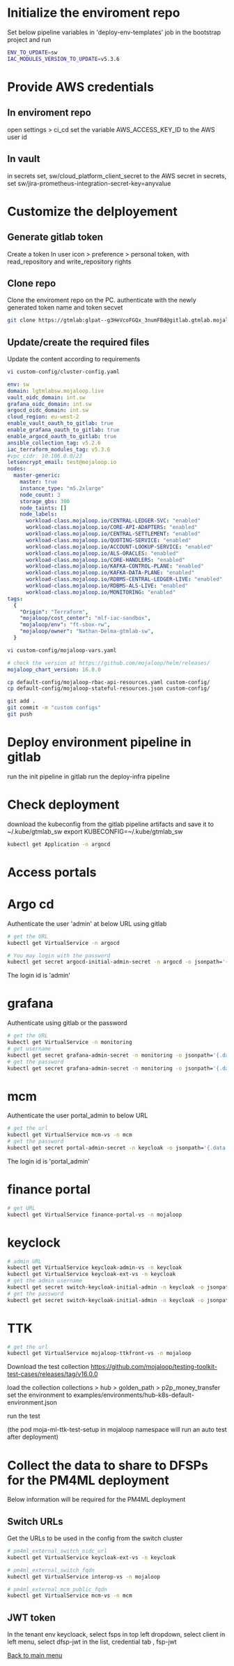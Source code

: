 
# Initialize the enviroment repo
Set below pipeline variables in 'deploy-env-templates' job in the bootstrap project and run
```bash
ENV_TO_UPDATE=sw
IAC_MODULES_VERSION_TO_UPDATE=v5.3.6
```

# Provide AWS credentials 
## In enviroment repo
open settings > ci_cd set the variable AWS_ACCESS_KEY_ID to the AWS user id 

## In vault
in secrets set, sw/cloud_platform_client_secret to the AWS secret
in secrets, set sw/jira-prometheus-integration-secret-key=anyvalue


# Customize the delployement

## Generate gitlab token
Create a token In user icon > preference > personal token, with read_repository and write_repository rights

## Clone repo
Clone the enviroment repo on the PC. authenticate with the newly generated token name and token secvet

```bash
git clone https://gtmlab:glpat--g3HeVcoFGQx_3numFBd@gitlab.gtmlab.mojaloop.live/iac/sw.git
```

## Update/create the required files

Update the content according to requirements

```bash
vi custom-config/cluster-config.yaml
```
```yaml
env: sw
domain: lgtmlabsw.mojaloop.live
vault_oidc_domain: int.sw
grafana_oidc_domain: int.sw
argocd_oidc_domain: int.sw
cloud_region: eu-west-2
enable_vault_oauth_to_gitlab: true
enable_grafana_oauth_to_gitlab: true
enable_argocd_oauth_to_gitlab: true
ansible_collection_tag: v5.2.6
iac_terraform_modules_tag: v5.3.6
#vpc_cidr: 10.106.0.0/23
letsencrypt_email: test@mojaloop.io
nodes:
  master-generic:
    master: true
    instance_type: "m5.2xlarge"
    node_count: 3
    storage_gbs: 300
    node_taints: []
    node_labels:
      workload-class.mojaloop.io/CENTRAL-LEDGER-SVC: "enabled"
      workload-class.mojaloop.io/CORE-API-ADAPTERS: "enabled"
      workload-class.mojaloop.io/CENTRAL-SETTLEMENT: "enabled"
      workload-class.mojaloop.io/QUOTING-SERVICE: "enabled"
      workload-class.mojaloop.io/ACCOUNT-LOOKUP-SERVICE: "enabled"
      workload-class.mojaloop.io/ALS-ORACLES: "enabled"
      workload-class.mojaloop.io/CORE-HANDLERS: "enabled"
      workload-class.mojaloop.io/KAFKA-CONTROL-PLANE: "enabled"
      workload-class.mojaloop.io/KAFKA-DATA-PLANE: "enabled"
      workload-class.mojaloop.io/RDBMS-CENTRAL-LEDGER-LIVE: "enabled"
      workload-class.mojaloop.io/RDBMS-ALS-LIVE: "enabled"
      workload-class.mojaloop.io/MONITORING: "enabled"
tags:
  {
    "Origin": "Terraform",
    "mojaloop/cost_center": "mlf-iac-sandbox",
    "mojaloop/env": "ft-sbox-rw",
    "mojaloop/owner": "Nathan-Delma-gtmlab-sw",
  }
```

```bash
vi custom-config/mojaloop-vars.yaml
```
```yaml
# check the version at https://github.com/mojaloop/helm/releases/
mojaloop_chart_version: 16.0.0 
```

```bash
cp default-config/mojaloop-rbac-api-resources.yaml custom-config/
cp default-config/mojaloop-stateful-resources.json custom-config/
```

```bash
git add .
git commit -m "custom configs"
git push
```

# Deploy environment pipeline in gitlab
run the init pipeline in gitlab
run the deploy-infra pipeline

# Check deployment
download the kubeconfig from the gitlab pipeline artifacts and save it to ~/.kube/gtmlab_sw
export KUBECONFIG=~/.kube/gtmlab_sw

```bash
kubectl get Application -n argocd 
```

# Access portals
# Argo cd
Authenticate the user 'admin' at below URL using gitlab
```bash
# get the URL
kubectl get VirtualService -n argocd 

# You may login with the password
kubectl get secret argocd-initial-admin-secret -n argocd -o jsonpath='{.data.password}' | base64 -D 
```

The login id is 'admin'

# grafana
Authenticate using gitlab or the password
```bash
# get the URL
kubectl get VirtualService -n monitoring 
# get username
kubectl get secret grafana-admin-secret -n monitoring -o jsonpath='{.data.admin-user}' | base64 -D 
# get the password
kubectl get secret grafana-admin-secret -n monitoring -o jsonpath='{.data.admin-pw}' | base64 -D 
```

# mcm
Authenticate the user portal_admin to below URL
```bash
# get the url
kubectl get VirtualService mcm-vs -n mcm 
# get the password
kubectl get secret portal-admin-secret -n keycloak -o jsonpath='{.data.secret}' | base64 -D  
```

The login id is 'portal_admin'

# finance portal
```bash
# get URL
kubectl get VirtualService finance-portal-vs -n mojaloop 
```

# keyclock
```bash
# admin URL
kubectl get VirtualService keycloak-admin-vs -n keycloak 
kubectl get VirtualService keycloak-ext-vs -n keycloak
# get the admin username
kubectl get secret switch-keycloak-initial-admin -n keycloak -o jsonpath='{.data.username}' | base64 -D  
# get the password
kubectl get secret switch-keycloak-initial-admin -n keycloak -o jsonpath='{.data.password}' | base64 -D  
```


# TTK
```bash
# get the url
kubectl get VirtualService mojaloop-ttkfront-vs -n mojaloop
```

Download the test collection
https://github.com/mojaloop/testing-toolkit-test-cases/releases/tag/v16.0.0

load the collection collections > hub > golden_path > p2p_money_transfer
set the environment to examples/environments/hub-k8s-default-environment.json

run the test

(the pod moja-ml-ttk-test-setup in mojaloop namespace will run an auto test after deployment)


# Collect the data to share to DFSPs for the PM4ML deployment
Below information will be required for the PM4ML deployment

## Switch URLs
Get the URLs to be used in the config from the switch cluster
```bash
# pm4ml_external_switch_oidc_url 
kubectl get VirtualService keycloak-ext-vs -n keycloak 

# pm4ml_external_switch_fqdn   
kubectl get VirtualService interop-vs -n mojaloop 

# pm4ml_external_mcm_public_fqdn   
kubectl get VirtualService mcm-vs -n mcm 
```

## JWT token 
In the tenant env keycloack, select fsps in top left dropdown, select client in left menu, select dfsp-jwt in the list, credential tab , fsp-jwt 


[Back to main menu](<readme.md>)